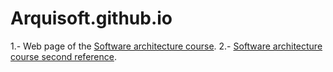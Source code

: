 # Arquisoft.github.io

1.- Web page of the <a href="http://arquisoft.github.io">Software architecture course</a>.
2.- <a href="https://picodotdev.github.io/blog-bitix/2021/02/introduccion-a-ddd-y-arquitectura-hexagonal-con-un-ejemplo-de-aplicacion-en-java/">Software architecture course second reference</a>.
